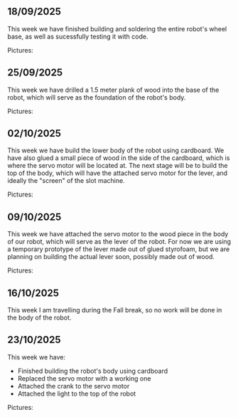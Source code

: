## 18/09/2025
This week we have finished building and soldering the entire robot's wheel base, as well as sucessfully testing it with code.

Pictures:

## 25/09/2025
This week we have drilled a 1.5 meter plank of wood into the base of the robot, which will serve as the foundation of the robot's body.

Pictures:

## 02/10/2025
This week we have build the lower body of the robot using cardboard. We have also glued a small piece of wood in the side of the cardboard, which is where the servo motor will be located at. The next stage will be to build the top of the body, which will have the attached servo motor for the lever, and ideally the "screen" of the slot machine.

Pictures:

## 09/10/2025
This week we have attached the servo motor to the wood piece in the body of our robot, which will serve as the lever of the robot. For now we are using a temporary prototype of the lever made out of glued styrofoam, but we are planning on building the actual lever soon, possibly made out of wood.

Pictures:

## 16/10/2025
This week I am travelling during the Fall break, so no work will be done in the body of the robot.

## 23/10/2025

This week we have:
* Finished building the robot's body using cardboard
* Replaced the servo motor with a working one
* Attached the crank to the servo motor
* Attached the light to the top of the robot

Pictures:

